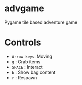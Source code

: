 advgame
=======

Pygame tile based adventure game

# Controls

- `Arrow keys`: Moving
- `g` : Grab items
- `SPACE` : Interact
- `b` : Show bag content
- `r` : Respawn


